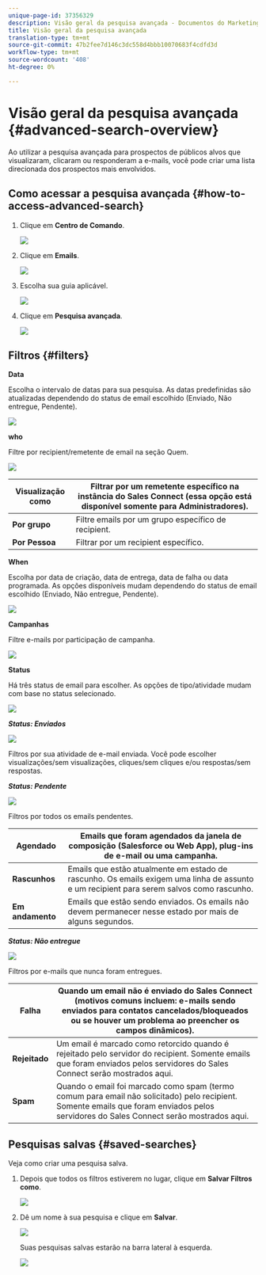 ```yaml
---
unique-page-id: 37356329
description: Visão geral da pesquisa avançada - Documentos do Marketing - Documentação do produto
title: Visão geral da pesquisa avançada
translation-type: tm+mt
source-git-commit: 47b2fee7d146c3dc558d4bbb10070683f4cdfd3d
workflow-type: tm+mt
source-wordcount: '408'
ht-degree: 0%

---
```



# Visão geral da pesquisa avançada {#advanced-search-overview}

Ao utilizar a pesquisa avançada para prospectos de públicos alvos que visualizaram, clicaram ou responderam a e-mails, você pode criar uma lista direcionada dos prospectos mais envolvidos.

## Como acessar a pesquisa avançada {#how-to-access-advanced-search}

1. Clique em **Centro de Comando**.

   ![](assets/one.png)

1. Clique em **Emails**.

   ![](assets/two.png)

1. Escolha sua guia aplicável.

   ![](assets/three.png)

1. Clique em **Pesquisa avançada**.

   ![](assets/four.png)

## Filtros {#filters}

**Data**

Escolha o intervalo de datas para sua pesquisa. As datas predefinidas são atualizadas dependendo do status de email escolhido (Enviado, Não entregue, Pendente).

![](assets/date.png)

**who**

Filtre por recipient/remetente de email na seção Quem.

![](assets/who.png)

| **Visualização como** | Filtrar por um remetente específico na instância do Sales Connect (essa opção está disponível somente para Administradores). |
|---|---|
| **Por grupo** | Filtre emails por um grupo específico de recipient. |
| **Por Pessoa** | Filtrar por um recipient específico. |

**When**

Escolha por data de criação, data de entrega, data de falha ou data programada. As opções disponíveis mudam dependendo do status de email escolhido (Enviado, Não entregue, Pendente).

![](assets/when.png)

**Campanhas**

Filtre e-mails por participação de campanha.

![](assets/campaigns.png)

**Status**

Há três status de email para escolher. As opções de tipo/atividade mudam com base no status selecionado.

![](assets/status.png)

***Status: Enviados***

![](assets/status-sent.png)

Filtros por sua atividade de e-mail enviada. Você pode escolher visualizações/sem visualizações, cliques/sem cliques e/ou respostas/sem respostas.

***Status: Pendente***

![](assets/status-pending.png)

Filtros por todos os emails pendentes.

| **Agendado** | Emails que foram agendados da janela de composição (Salesforce ou Web App), plug-ins de e-mail ou uma campanha. |
|---|---|
| **Rascunhos** | Emails que estão atualmente em estado de rascunho. Os emails exigem uma linha de assunto e um recipient para serem salvos como rascunho. |
| **Em andamento** | Emails que estão sendo enviados. Os emails não devem permanecer nesse estado por mais de alguns segundos. |

***Status: Não entregue***

![](assets/status-undelivered.png)

Filtros por e-mails que nunca foram entregues.

| **Falha** | Quando um email não é enviado do Sales Connect (motivos comuns incluem: e-mails sendo enviados para contatos cancelados/bloqueados ou se houver um problema ao preencher os campos dinâmicos). |
|---|---|
| **Rejeitado** | Um email é marcado como retorcido quando é rejeitado pelo servidor do recipient. Somente emails que foram enviados pelos servidores do Sales Connect serão mostrados aqui. |
| **Spam** | Quando o email foi marcado como spam (termo comum para email não solicitado) pelo recipient. Somente emails que foram enviados pelos servidores do Sales Connect serão mostrados aqui. |

## Pesquisas salvas {#saved-searches}

Veja como criar uma pesquisa salva.

1. Depois que todos os filtros estiverem no lugar, clique em **Salvar Filtros como**.

   ![](assets/save-search-1.png)

1. Dê um nome à sua pesquisa e clique em **Salvar**.

   ![](assets/save-search-2.png)

   Suas pesquisas salvas estarão na barra lateral à esquerda.

   ![](assets/advanced-search-overview-15.png)

